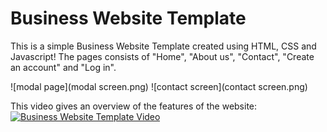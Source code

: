 # Business Website Template

This is a simple Business Website Template created using HTML, CSS and Javascript! The pages consists of "Home", "About us", "Contact", "Create an account" and "Log in".

![modal page](modal screen.png)
![contact screen](contact screen.png)

This video gives an overview of the features of the website:
[![Business Website Template Video](https://img.youtube.com/vi/kg-Ic1cVSkU&ab_channel=NicholasTan)](https://www.youtube.com/watch?v=kg-Ic1cVSkU&ab_channel=NicholasTan)
